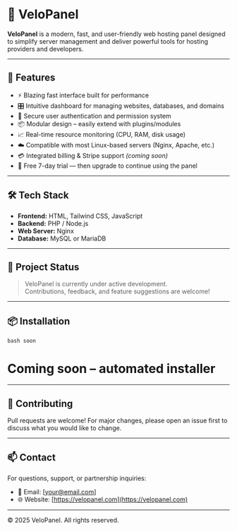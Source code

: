 # 🚀 VeloPanel

**VeloPanel** is a modern, fast, and user-friendly web hosting panel designed to simplify server management and deliver powerful tools for hosting providers and developers.

---

## 🌟 Features

- ⚡ Blazing fast interface built for performance  
- 🎛️ Intuitive dashboard for managing websites, databases, and domains  
- 🔐 Secure user authentication and permission system  
- 📦 Modular design – easily extend with plugins/modules  
- 📈 Real-time resource monitoring (CPU, RAM, disk usage)  
- ☁️ Compatible with most Linux-based servers (Nginx, Apache, etc.)  
- 💳 Integrated billing & Stripe support *(coming soon)*  
- 🧪 Free 7-day trial — then upgrade to continue using the panel  

---

## 🛠️ Tech Stack

- **Frontend:** HTML, Tailwind CSS, JavaScript  
- **Backend:** PHP / Node.js  
- **Web Server:** Nginx  
- **Database:** MySQL or MariaDB  

---

## 🚧 Project Status

> VeloPanel is currently under active development.  
> Contributions, feedback, and feature suggestions are welcome!

---

## 📦 Installation

```bash soon```
# Coming soon – automated installer

---

## 🤝 Contributing

Pull requests are welcome! For major changes, please open an issue first to discuss what you would like to change.

---

## 📫 Contact

For questions, support, or partnership inquiries:

- 📧 Email: [your@email.com]
- 🌐 Website: [https://velopanel.com](https://velopanel.com)

---

© 2025 VeloPanel. All rights reserved.
